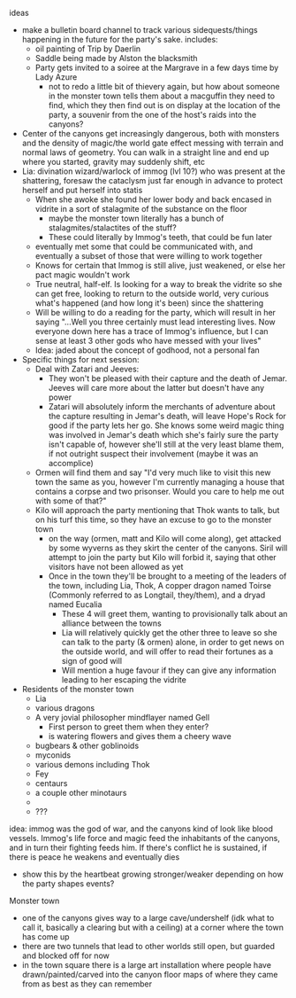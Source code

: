 ideas 
- make a bulletin board channel to track various sidequests/things happening in the future for the party's sake. includes:
  - oil painting of Trip by Daerlin
  - Saddle being made by Alston the blacksmith
  - Party gets invited to a soiree at the Margrave in a few days time by Lady Azure
    - not to redo a little bit of thievery again, but how about someone in the monster town tells them about a macguffin they need to find, which they then find out is on display at the location of the party, a souvenir from the one of the host's raids into the canyons?
- Center of the canyons get increasingly dangerous, both with monsters and the density of magic/the world gate effect messing with terrain and normal laws of geometry. You can walk in a straight line and end up where you started, gravity may suddenly shift, etc
- Lia: divination wizard/warlock of immog (lvl 10?) who was present at the shattering, foresaw the cataclysm just far enough in advance to protect herself and put herself into statis
  - When she awoke she found her lower body and back encased in vidrite in a sort of stalagmite of the substance on the floor
    - maybe the monster town literally has a bunch of stalagmites/stalactites of the stuff?
    - These could literally by Immog's teeth, that could be fun later
  - eventually met some that could be communicated with, and eventually a subset of those that were willing to work together
  - Knows for certain that Immog is still alive, just weakened, or else her pact magic wouldn't work
  - True neutral, half-elf. Is looking for a way to break the vidrite so she can get free, looking to return to the outside world, very curious what's happened (and how long it's been) since the shattering
  - Will be willing to do a reading for the party, which will result in her saying "...Well you three certainly must lead interesting lives. Now everyone down here has a trace of Immog's influence, but I can sense at least 3 other gods who have messed with your lives"
  - Idea: jaded about the concept of godhood, not a personal fan
- Specific things for next session:
  - Deal with Zatari and Jeeves:
    - They won't be pleased with their capture and the death of Jemar. Jeeves will care more about the latter but doesn't have any power
    - Zatari will absolutely inform the merchants of adventure about the capture resulting in Jemar's death, will leave Hope's Rock for good if the party lets her go. She knows some weird magic thing was involved in Jemar's death which she's fairly sure the party isn't capable of, however she'll still at the very least blame them, if not outright suspect their involvement (maybe it was an accomplice)
  - Ormen will find them and say "I'd very much like to visit this new town the same as you, however I'm currently managing a house that contains a corpse and two prisonser. Would you care to help me out with some of that?"
  - Kilo will approach the party mentioning that Thok wants to talk, but on his turf this time, so they have an excuse to go to the monster town
    - on the way (ormen, matt and Kilo will come along), get attacked by some wyverns as they skirt the center of the canyons. Siril will attempt to join the party but Kilo will forbid it, saying that other visitors have not been allowed as yet
    - Once in the town they'll be brought to a meeting of the leaders of the town, including Lia, Thok, A copper dragon named Toirse (Commonly referred to as Longtail, they/them), and a dryad named Eucalia
      - These 4 will greet them, wanting to provisionally talk about an alliance between the towns
      - Lia will relatively quickly get the other three to leave so she can talk to the party (& ormen) alone, in order to get news on the outside world, and will offer to read their fortunes as a sign of good will
      - Will mention a huge favour if they can give any information leading to her escaping the vidrite
- Residents of the monster town
  - Lia
  - various dragons
  - A very jovial philosopher mindflayer named Gell
    - First person to greet them when they enter?
    - is watering flowers and gives them a cheery wave
  - bugbears & other goblinoids
  - myconids
  - various demons including Thok
  - Fey
  - centaurs
  - a couple other minotaurs
  - 
  - ???


idea: immog was the god of war, and the canyons kind of look like blood vessels. Immog's life force and magic feed the inhabitants of the canyons, and in turn their fighting feeds him. If there's conflict he is sustained, if there is peace he weakens and eventually dies
- show this by the heartbeat growing stronger/weaker depending on how the party shapes events?



Monster town
- one of the canyons gives way to a large cave/undershelf (idk what to call it, basically a clearing but with a ceiling) at a corner where the town has come up
- there are two tunnels that lead to other worlds still open, but guarded and blocked off for now
- in the town square there is a large art installation where people have drawn/painted/carved into the canyon floor maps of where they came from as best as they can remember
